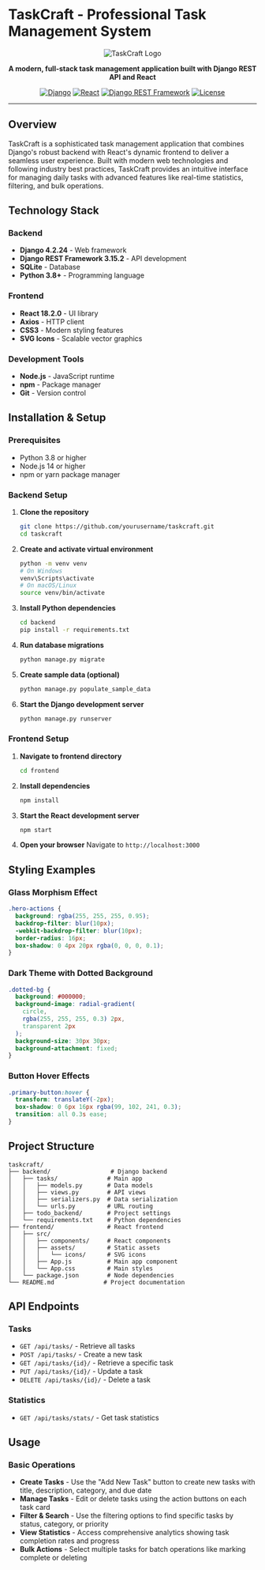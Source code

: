 # TaskCraft - Professional Task Management System

<div align="center">

![TaskCraft Logo](frontend/src/assets/icons/NavBar.png)

**A modern, full-stack task management application built with Django REST API and React**

[![Django](https://img.shields.io/badge/Django-4.2.24-green.svg)](https://djangoproject.com/)
[![React](https://img.shields.io/badge/React-18.2.0-blue.svg)](https://reactjs.org/)
[![Django REST Framework](https://img.shields.io/badge/DRF-3.15.2-red.svg)](https://www.django-rest-framework.org/)
[![License](https://img.shields.io/badge/License-MIT-yellow.svg)](LICENSE)

</div>

---

## Overview

TaskCraft is a sophisticated task management application that combines Django's robust backend with React's dynamic frontend to deliver a seamless user experience. Built with modern web technologies and following industry best practices, TaskCraft provides an intuitive interface for managing daily tasks with advanced features like real-time statistics, filtering, and bulk operations.

## Technology Stack

### Backend
- **Django 4.2.24** - Web framework
- **Django REST Framework 3.15.2** - API development
- **SQLite** - Database
- **Python 3.8+** - Programming language

### Frontend
- **React 18.2.0** - UI library
- **Axios** - HTTP client
- **CSS3** - Modern styling features
- **SVG Icons** - Scalable vector graphics

### Development Tools
- **Node.js** - JavaScript runtime
- **npm** - Package manager
- **Git** - Version control

## Installation & Setup

### Prerequisites
- Python 3.8 or higher
- Node.js 14 or higher
- npm or yarn package manager

### Backend Setup

1. **Clone the repository**
   ```bash
   git clone https://github.com/yourusername/taskcraft.git
   cd taskcraft
   ```

2. **Create and activate virtual environment**
   ```bash
   python -m venv venv
   # On Windows
   venv\Scripts\activate
   # On macOS/Linux
   source venv/bin/activate
   ```

3. **Install Python dependencies**
   ```bash
   cd backend
   pip install -r requirements.txt
   ```

4. **Run database migrations**
   ```bash
   python manage.py migrate
   ```

5. **Create sample data (optional)**
   ```bash
   python manage.py populate_sample_data
   ```

6. **Start the Django development server**
   ```bash
   python manage.py runserver
   ```

### Frontend Setup

1. **Navigate to frontend directory**
   ```bash
   cd frontend
   ```

2. **Install dependencies**
   ```bash
   npm install
   ```

3. **Start the React development server**
   ```bash
   npm start
   ```

4. **Open your browser**
   Navigate to `http://localhost:3000`


## Styling Examples

### Glass Morphism Effect
```css
.hero-actions {
  background: rgba(255, 255, 255, 0.95);
  backdrop-filter: blur(10px);
  -webkit-backdrop-filter: blur(10px);
  border-radius: 16px;
  box-shadow: 0 4px 20px rgba(0, 0, 0, 0.1);
}
```

### Dark Theme with Dotted Background
```css
.dotted-bg {
  background: #000000;
  background-image: radial-gradient(
    circle, 
    rgba(255, 255, 255, 0.3) 2px, 
    transparent 2px
  );
  background-size: 30px 30px;
  background-attachment: fixed;
}
```

### Button Hover Effects
```css
.primary-button:hover {
  transform: translateY(-2px);
  box-shadow: 0 6px 16px rgba(99, 102, 241, 0.3);
  transition: all 0.3s ease;
}
```

## Project Structure

```
taskcraft/
├── backend/                 # Django backend
│   ├── tasks/              # Main app
│   │   ├── models.py       # Data models
│   │   ├── views.py        # API views
│   │   ├── serializers.py  # Data serialization
│   │   └── urls.py         # URL routing
│   ├── todo_backend/       # Project settings
│   └── requirements.txt    # Python dependencies
├── frontend/               # React frontend
│   ├── src/
│   │   ├── components/     # React components
│   │   ├── assets/         # Static assets
│   │   │   └── icons/      # SVG icons
│   │   ├── App.js          # Main app component
│   │   └── App.css         # Main styles
│   └── package.json        # Node dependencies
└── README.md              # Project documentation
```

## API Endpoints

### Tasks
- `GET /api/tasks/` - Retrieve all tasks
- `POST /api/tasks/` - Create a new task
- `GET /api/tasks/{id}/` - Retrieve a specific task
- `PUT /api/tasks/{id}/` - Update a task
- `DELETE /api/tasks/{id}/` - Delete a task

### Statistics
- `GET /api/tasks/stats/` - Get task statistics

## Usage

### Basic Operations
- **Create Tasks** - Use the "Add New Task" button to create new tasks with title, description, category, and due date
- **Manage Tasks** - Edit or delete tasks using the action buttons on each task card
- **Filter & Search** - Use the filtering options to find specific tasks by status, category, or priority
- **View Statistics** - Access comprehensive analytics showing task completion rates and progress
- **Bulk Actions** - Select multiple tasks for batch operations like marking complete or deleting







